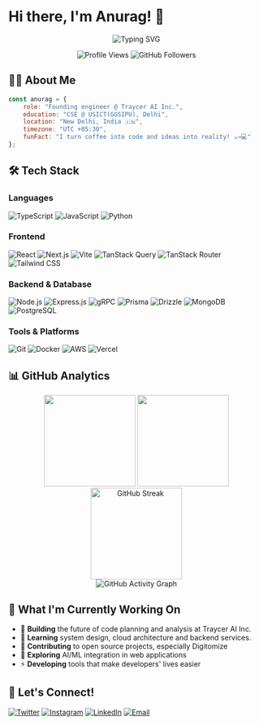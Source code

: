 # Hi there, I'm Anurag! 👋

<div align="center">
  <img src="https://readme-typing-svg.herokuapp.com?font=Fira+Code&weight=600&size=28&pause=1000&color=36BCF7&center=true&vCenter=true&width=600&lines=Full-Stack+Developer;Open+Source+Enthusiast" alt="Typing SVG" />
</div>

<p align="center">
  <img src="https://komarev.com/ghpvc/?username=anur4ag&label=Profile%20Views&color=0e75b6&style=flat" alt="Profile Views" />
  <img src="https://img.shields.io/github/followers/anur4ag?label=Followers&style=social" alt="GitHub Followers" />
</p>

## 🙋‍♂️ About Me

```javascript
const anurag = {
    role: "Founding engineer @ Traycer AI Inc.",
    education: "CSE @ USICT(GGSIPU), Delhi",
    location: "New Delhi, India 🇮🇳",
    timezone: "UTC +05:30",
    funFact: "I turn coffee into code and ideas into reality! ☕→💻"
};
```

## 🛠️ Tech Stack

<div align="left">

### Languages
![TypeScript](https://img.shields.io/badge/TypeScript-007ACC?style=for-the-badge&logo=typescript&logoColor=white)
![JavaScript](https://img.shields.io/badge/JavaScript-F7DF1E?style=for-the-badge&logo=javascript&logoColor=black)
![Python](https://img.shields.io/badge/Python-3776AB?style=for-the-badge&logo=python&logoColor=white)

### Frontend
![React](https://img.shields.io/badge/React-20232A?style=for-the-badge&logo=react&logoColor=61DAFB)
![Next.js](https://img.shields.io/badge/Next.js-000000?style=for-the-badge&logo=next.js&logoColor=white)
![Vite](https://img.shields.io/badge/Vite-646CFF?style=for-the-badge&logo=vite&logoColor=white)
![TanStack Query](https://img.shields.io/badge/TanStack_Query-FF4154?style=for-the-badge&logo=react-query&logoColor=white)
![TanStack Router](https://img.shields.io/badge/TanStack_Router-FF4154?style=for-the-badge&logo=react&logoColor=white)
![Tailwind CSS](https://img.shields.io/badge/Tailwind_CSS-38B2AC?style=for-the-badge&logo=tailwind-css&logoColor=white)

### Backend & Database
![Node.js](https://img.shields.io/badge/Node.js-43853D?style=for-the-badge&logo=node.js&logoColor=white)
![Express.js](https://img.shields.io/badge/Express.js-404D59?style=for-the-badge&logo=express&logoColor=white)
![gRPC](https://img.shields.io/badge/gRPC-4285F4?style=for-the-badge&logo=grpc&logoColor=white)
![Prisma](https://img.shields.io/badge/Prisma-2D3748?style=for-the-badge&logo=prisma&logoColor=white)
![Drizzle](https://img.shields.io/badge/Drizzle-C5F74F?style=for-the-badge&logo=drizzle&logoColor=black)
![MongoDB](https://img.shields.io/badge/MongoDB-4EA94B?style=for-the-badge&logo=mongodb&logoColor=white)
![PostgreSQL](https://img.shields.io/badge/PostgreSQL-316192?style=for-the-badge&logo=postgresql&logoColor=white)

### Tools & Platforms
![Git](https://img.shields.io/badge/Git-F05032?style=for-the-badge&logo=git&logoColor=white)
![Docker](https://img.shields.io/badge/Docker-2496ED?style=for-the-badge&logo=docker&logoColor=white)
![AWS](https://img.shields.io/badge/AWS-232F3E?style=for-the-badge&logo=amazon-aws&logoColor=white)
![Vercel](https://img.shields.io/badge/Vercel-000000?style=for-the-badge&logo=vercel&logoColor=white)

</div>

## 📊 GitHub Analytics

<div align="center">
  <img height="180em" src="https://github-readme-stats.vercel.app/api?username=anur4ag&show_icons=true&theme=tokyonight&hide_border=true&include_all_commits=true&count_private=true"/>
  <img height="180em" src="https://github-readme-stats.vercel.app/api/top-langs/?username=anur4ag&layout=compact&langs_count=8&theme=tokyonight&hide_border=true"/>
  <img height="180em" src="https://github-readme-streak-stats.herokuapp.com/?user=anur4ag&theme=tokyonight&hide_border=true" alt="GitHub Streak"/>
</div>

<div align="center">
  <img src="https://github-readme-activity-graph.vercel.app/graph?username=anur4ag&theme=tokyo-night&hide_border=true" alt="GitHub Activity Graph"/>
</div>

## 🌱 What I'm Currently Working On

- 🔭 **Building** the future of code planning and analysis at Traycer AI Inc.
- 🌱 **Learning** system design, cloud architecture and backend services.
- 👯 **Contributing** to open source projects, especially Digitomize
- 💬 **Exploring** AI/ML integration in web applications
- ⚡ **Developing** tools that make developers' lives easier

## 🤝 Let's Connect!

<div align="left">

[![Twitter](https://img.shields.io/badge/Twitter-1DA1F2?style=for-the-badge&logo=twitter&logoColor=white)](https://twitter.com/anur7ag)
[![Instagram](https://img.shields.io/badge/Instagram-E4405F?style=for-the-badge&logo=instagram&logoColor=white)](https://www.instagram.com/anur7ag/)
[![LinkedIn](https://img.shields.io/badge/LinkedIn-0077B5?style=for-the-badge&logo=linkedin&logoColor=white)](https://linkedin.com/in/anur4ag)
[![Email](https://img.shields.io/badge/Email-D14836?style=for-the-badge&logo=gmail&logoColor=white)](mailto:anur4ag@gmail.com)

</div>
